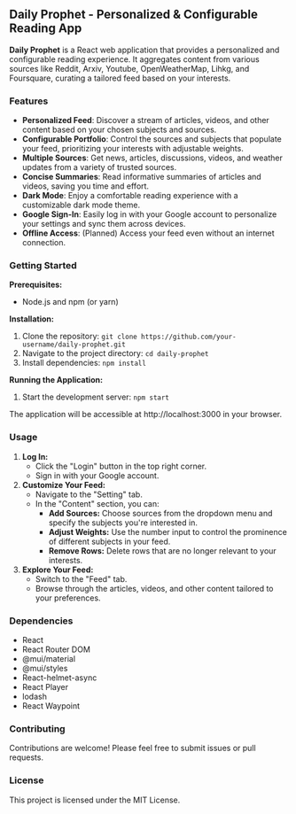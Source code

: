 ## Daily Prophet - Personalized & Configurable Reading App

**Daily Prophet** is a React web application that provides a personalized and configurable reading experience. It aggregates content from various sources like Reddit, Arxiv, Youtube, OpenWeatherMap, Lihkg, and Foursquare, curating a tailored feed based on your interests.

### Features

* **Personalized Feed**: Discover a stream of articles, videos, and other content based on your chosen subjects and sources.
* **Configurable Portfolio**: Control the sources and subjects that populate your feed, prioritizing your interests with adjustable weights.
* **Multiple Sources**: Get news, articles, discussions, videos, and weather updates from a variety of trusted sources.
* **Concise Summaries**: Read informative summaries of articles and videos, saving you time and effort.
* **Dark Mode**: Enjoy a comfortable reading experience with a customizable dark mode theme.
* **Google Sign-In**: Easily log in with your Google account to personalize your settings and sync them across devices.
* **Offline Access**: (Planned) Access your feed even without an internet connection.

### Getting Started

**Prerequisites:**

* Node.js and npm (or yarn)

**Installation:**

1. Clone the repository: `git clone https://github.com/your-username/daily-prophet.git`
2. Navigate to the project directory: `cd daily-prophet`
3. Install dependencies: `npm install`

**Running the Application:**

1. Start the development server: `npm start`

The application will be accessible at http://localhost:3000 in your browser.

### Usage

1. **Log In:**
   * Click the "Login" button in the top right corner.
   * Sign in with your Google account.
2. **Customize Your Feed:**
   * Navigate to the "Setting" tab.
   * In the "Content" section, you can:
     * **Add Sources:**  Choose sources from the dropdown menu and specify the subjects you're interested in.
     * **Adjust Weights:** Use the number input to control the prominence of different subjects in your feed.
     * **Remove Rows:** Delete rows that are no longer relevant to your interests.
3. **Explore Your Feed:**
   * Switch to the "Feed" tab.
   * Browse through the articles, videos, and other content tailored to your preferences.

### Dependencies

* React
* React Router DOM
* @mui/material
* @mui/styles
* React-helmet-async
* React Player
* lodash
* React Waypoint

### Contributing

Contributions are welcome! Please feel free to submit issues or pull requests.

### License

This project is licensed under the MIT License.
